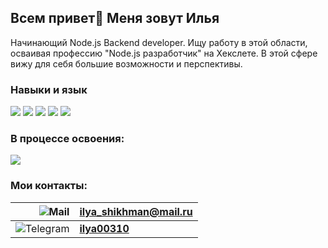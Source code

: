 ## Всем привет👋 Меня зовут Илья

Начинающий Node.js Backend developer.
Ищу работу в этой области, осваивая профессию "Node.js разработчик" на Хекслете.
В этой сфере вижу для себя большие возможности и перспективы.

### Навыки и язык
<img src="https://img.shields.io/badge/javascript-483D8B?style=for-the-badge&logo=javascript&logoColor=yellow" /> <img src="https://img.shields.io/badge/git-483D8B?style=for-the-badge&logo=git&logoColor=rad" /> <img src="https://img.shields.io/badge/github-483D8B?style=for-the-badge&logo=github&logoColor=white" /> <img src="https://img.shields.io/badge/vscode-483D8B?style=for-the-badge&logo=visualstudiocode&logoColor=blue" /> <img src="https://img.shields.io/badge/Jest-483D8B?style=for-the-badge&logo=Jest&logoColor=red" /> 
### В процессе освоения:
<img src="https://www.postgresql.org/media/img/about/press/elephant.png?style=for-the-badge&logo=javascript&logoColor=yellow" /> 


### Мои контакты: 
|          ![Mail](https://home.imgsmail.ru/whiteline/assets/logo/dark/logo.svg?_1729329391371) | **ilya_shikhman@mail.ru** |
|------------------------------------------------------------------------------------------------------------:|--------------------------------|
| ![Telegram](https://img.shields.io/badge/Telegram-2CA5E0?style=for-the-badge&logo=telegram&logoColor=white) | **[ilya00310](https://t.me/Ilya_shikman)**             |

